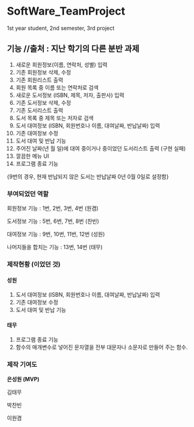 # SoftWare_TeamProject
1st year student, 2nd semester, 3rd project


## 기능 //출처 : 지난 학기의 다른 분반 과제
1. 새로운 회원정보(이름, 연락처, 성별) 입력
2. 기존 회원정보 삭제, 수정
3. 기존 회원리스트 출력
4. 회원 목록 중 이름 또는 연락처로 검색
5. 새로운 도서정보 (ISBN, 제목, 저자, 출판사) 입력
6. 기존 도서정보 삭제, 수정
7. 기존 도서리스트 출력
8. 도서 목록 중 제목 또는 저자로 검색
9. 도서 대여정보 (ISBN, 회원번호나 이름, 대여날짜, 반납날짜) 입력
10. 기존 대여정보 수정
11. 도서 대여 및 반납 기능
12. 주어진 날짜(년 월 일)에 대여 중이거나 중이었던 도서리스트 출력 (구현 실패)
13. 깔끔한 메뉴 UI
14. 프로그램 종료 기능

{9번의 경우, 현재 반납되지 않은 도서는 반납날짜 0년 0월 0일로 설정함}


### 부여되었던 역할

회원정보 기능 : 1번, 2번, 3번, 4번 (원겸)

도서정보 기능 : 5번, 6번, 7번, 8번 (찬빈)

대여정보 기능 : 9번, 10번, 11번, 12번 (성원)

나머지들을 합치는 기능 : 13번, 14번 (태무)


### 제작현황 (이었던 것)

#### 성원
1. 도서 대여정보 (ISBN, 회원번호나 이름, 대여날짜, 반납날짜) 입력
2. 기존 대여정보 수정
3. 도서 대여 및 반납 기능

#### 태무
1. 프로그램 종료 기능
2. 함수의 매개변수로 넣어진 문자열을 전부 대문자나 소문자로 만들어 주는 함수.


### 제작 기여도
**은성원 (MVP)**

김태무

박찬빈

이원겸
